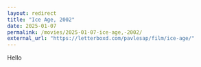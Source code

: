 ```yaml
---
layout: redirect
title: "Ice Age, 2002"
date: 2025-01-07
permalink: /movies/2025-01-07-ice-age,-2002/
external_url: "https://letterboxd.com/pavlesap/film/ice-age/"
---
```

Hello
